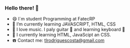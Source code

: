 ### Hello there! 👋


- 😄 I`m student Programming at FatecRP
- 🌱 I’m currently learning JAVASCRIPT, HTML, CSS
- 🎼 I love music. I paly guitar 🎸 and learning keyboard 🎹
- 🏹 I currently learning HTML, JavaScipt an CSS.
- ☎️ Contact me: tlrodriguescosta@gmail.com
